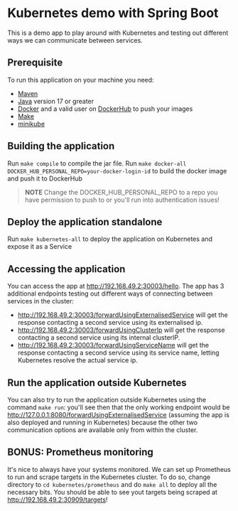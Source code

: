 # Kubernetes demo with Spring Boot

This is a demo app to play around with Kubernetes and testing out different ways we can communicate between services.

## Prerequisite

To run this application on your machine you need:
* [Maven](https://maven.apache.org/)
* [Java](https://adoptium.net/) version 17 or greater
* [Docker](https://www.docker.com/) and a valid user on [DockerHub](https://hub.docker.com) to push your images
* [Make](https://www.gnu.org/software/make/)
* [minikube](https://minikube.sigs.k8s.io/docs/start/)

## Building the application

Run `make compile` to compile the jar file. Run `make docker-all DOCKER_HUB_PERSONAL_REPO=your-docker-login-id` to build the docker image and push it to DockerHub

> **NOTE** Change the DOCKER_HUB_PERSONAL_REPO to a repo you have permission to push to or you'll run into authentication issues!

## Deploy the application standalone

Run `make kubernetes-all` to deploy the application on Kubernetes and expose it as a Service

## Accessing the application

You can access the app at http://192.168.49.2:30003/hello. 
The app has 3 additional endpoints testing out different ways of connecting between services in the cluster:

* http://192.168.49.2:30003/forwardUsingExternalisedService will get the response contacting a second service using its externalised ip.
* http://192.168.49.2:30003/forwardUsingClusterIp will get the response contacting a second service using its internal clusterIP.
* http://192.168.49.2:30003/forwardUsingServiceName will get the response contacting a second service using its service name, letting Kubernetes resolve the actual service ip.

## Run the application outside Kubernetes

You can also try to run the application outside Kubernetes using the command `make run`: you'll see then that the only
working endpoint would be http://127.0.0.1:8080/forwardUsingExternalisedService (assuming the app is also deployed and running in Kubernetes)
because the other two communication options are available only from within the cluster.

## BONUS: Prometheus monitoring

It's nice to always have your systems monitored. We can set up Prometheus to run and scrape targets in the Kubernetes cluster.
To do so, change directory to `cd kubernetes/prometheus` and do `make all` to deploy all the necessary bits.
You should be able to see yout targets being scraped at http://192.168.49.2:30909/targets!
